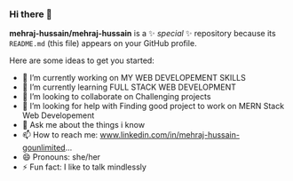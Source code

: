 ### Hi there 👋

**mehraj-hussain/mehraj-hussain** is a ✨ _special_ ✨ repository because its `README.md` (this file) appears on your GitHub profile.

Here are some ideas to get you started:

- 🔭 I’m currently working on MY WEB DEVELOPEMENT SKILLS
- 🌱 I’m currently learning FULL STACK WEB DEVELOPMENT
- 👯 I’m looking to collaborate on Challenging projects
- 🤔 I’m looking for help with Finding good project to work on MERN Stack Web Developement
- 💬 Ask me about the things i know
- 📫 How to reach me: www.linkedin.com/in/mehraj-hussain-gounlimited...
- 😄 Pronouns: she/her 
- ⚡ Fun fact: I like to talk mindlessly

